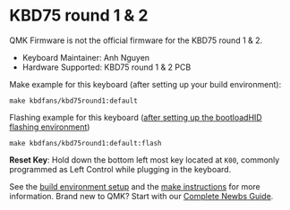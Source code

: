 # KBD75 round 1 & 2

QMK Firmware is not the official firmware for the KBD75 round 1 & 2. 

* Keyboard Maintainer: Anh Nguyen
* Hardware Supported: KBD75 round 1 & 2 PCB

Make example for this keyboard (after setting up your build environment):

    make kbdfans/kbd75round1:default

Flashing example for this keyboard ([after setting up the bootloadHID flashing environment](https://docs.qmk.fm/#/flashing_bootloadhid))

    make kbdfans/kbd75round1:default:flash

**Reset Key**: Hold down the bottom left most key located at `K00`, commonly programmed as Left Control while plugging in the keyboard.

See the [build environment setup](https://docs.qmk.fm/#/getting_started_build_tools) and the [make instructions](https://docs.qmk.fm/#/getting_started_make_guide) for more information. Brand new to QMK? Start with our [Complete Newbs Guide](https://docs.qmk.fm/#/newbs).
